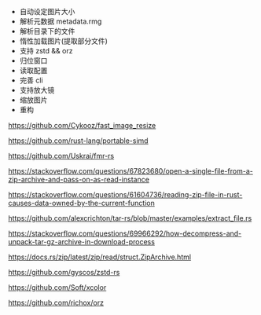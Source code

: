 + 自动设定图片大小
+ 解析元数据 metadata.rmg
+ 解析目录下的文件
+ 惰性加载图片(提取部分文件)
+ 支持 zstd && orz
+ 归位窗口
+ 读取配置
+ 完善 cli
+ 支持放大镜
+ 缩放图片
+ 重构



https://github.com/Cykooz/fast_image_resize

https://github.com/rust-lang/portable-simd

https://github.com/Uskrai/fmr-rs

https://stackoverflow.com/questions/67823680/open-a-single-file-from-a-zip-archive-and-pass-on-as-read-instance

https://stackoverflow.com/questions/61604736/reading-zip-file-in-rust-causes-data-owned-by-the-current-function


https://github.com/alexcrichton/tar-rs/blob/master/examples/extract_file.rs

https://stackoverflow.com/questions/69966292/how-decompress-and-unpack-tar-gz-archive-in-download-process

https://docs.rs/zip/latest/zip/read/struct.ZipArchive.html

https://github.com/gyscos/zstd-rs

https://github.com/Soft/xcolor

https://github.com/richox/orz
